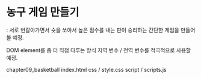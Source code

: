 # 농구 게임 만들기
: 서로 번갈아가면서 슛을 쏘아서 높은 점수를 내는 판이 승리하는 간단한 게임을 만들어볼 예정.

DOM element를 좀 더 직접 다루는 방식 지역 변수 / 전역 변수를 적극적으로 사용할 예정.

chapter09_basketball
index.html
css / style.css
script / scripts.js